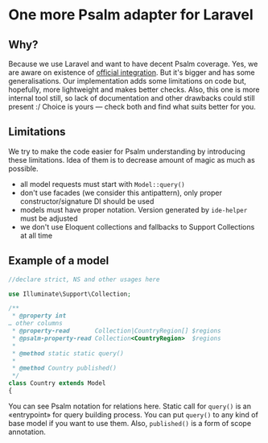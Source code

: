 # One more Psalm adapter for Laravel

## Why?

Because we use Laravel and want to have decent Psalm coverage.
Yes, we are aware on existence of [official integration](https://github.com/psalm/psalm-plugin-laravel).
But it's bigger and has some generalisations. Our implementation adds some limitations on code but, hopefully, more lightweight and makes better checks.
Also, this one is more internal tool still, so lack of documentation and other drawbacks could still present :/
Choice is yours — check both and find what suits better for you.

## Limitations

We try to make the code easier for Psalm understanding by introducing these limitations. Idea of them is to decrease amount of magic as much as possible.

* all model requests must start with `Model::query()`
* don't use facades (we consider this antipattern), only proper constructor/signature DI should be used
* models must have proper notation. Version generated by `ide-helper` must be adjusted
* we don't use Eloquent collections and fallbacks to Support Collections at all time

## Example of a model

```php
//declare strict, NS and other usages here

use Illuminate\Support\Collection;

/**
 * @property int                                                                           $id
… other columns
 * @property-read       Collection|CountryRegion[] $regions
 * @psalm-property-read Collection<CountryRegion>  $regions
 *
 * @method static static query()
 *
 * @method Country published()
 */
class Country extends Model
{
```

You can see Psalm notation for relations here. Static call for `query()` is an «entrypoint» for query building process. You can put `query()` to any kind of base model if you want to use  them. 
Also, `published()` is a form of scope annotation.
